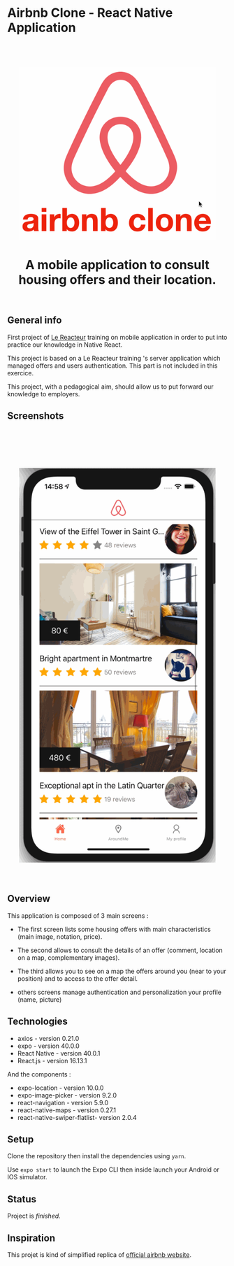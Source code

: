 # Airbnb Clone - React Native Application

<h1 align="center">
<br>
<img
		width="450"
		alt="airbnb Clone - React Native App"
		src="preview\airbnbClone-logo.gif">
    <br>
    <br>
    A mobile application to consult housing offers and their location.
    <br>
    <br>
</h1>

## General info

First project of [Le Reacteur](https://www.lereacteur.io/) training on mobile application in order to put into practice our knowledge in Native React.

This project is based on a Le Reacteur training 's server application which managed offers and users authentication. This part is not included in this exercice.

This project, with a pedagogical aim, should allow us to put forward our knowledge to employers.

## Screenshots

<h1 align="center">
<br>
<br>
<img 
		width="450"
		alt="airbnb Clone - Screenshots"
		src="preview\airbnbClone-demo.gif"/>
<br>
<br>
</h1>

## Overview

This application is composed of 3 main screens :

- The first screen lists some housing offers with main characteristics (main image, notation, price).

- The second allows to consult the details of an offer (comment, location on a map, complementary images).

- The third allows you to see on a map the offers around you (near to your position) and to access to the offer detail.

- others screens manage authentication and personalization your profile (name, picture)

## Technologies

- axios - version 0.21.0
- expo - version 40.0.0
- React Native - version 40.0.1
- React.js - version 16.13.1

And the components :

- expo-location - version 10.0.0
- expo-image-picker - version 9.2.0
- react-navigation - version 5.9.0
- react-native-maps - version 0.27.1
- react-native-swiper-flatlist- version 2.0.4

## Setup

Clone the repository then install the dependencies using `yarn`.

Use `expo start` to launch the Expo CLI then inside launch your Android or IOS simulator.

## Status

Project is _finished_.

## Inspiration

This projet is kind of simplified replica of [official airbnb website](https://www.airbnb.fr/).
